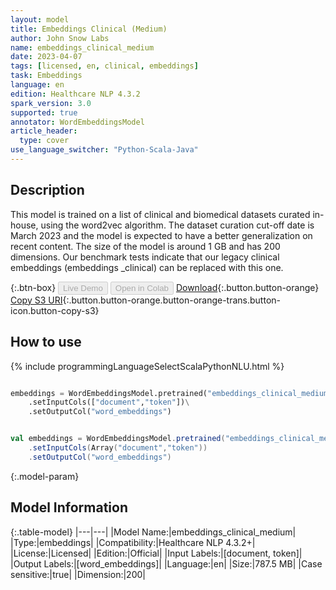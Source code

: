 ```yaml
---
layout: model
title: Embeddings Clinical (Medium)
author: John Snow Labs
name: embeddings_clinical_medium
date: 2023-04-07
tags: [licensed, en, clinical, embeddings]
task: Embeddings
language: en
edition: Healthcare NLP 4.3.2
spark_version: 3.0
supported: true
annotator: WordEmbeddingsModel
article_header:
  type: cover
use_language_switcher: "Python-Scala-Java"
---
```


## Description

This model is trained on a list of clinical and biomedical datasets curated in-house, using the word2vec algorithm. The dataset curation cut-off date is March 2023 and the model is expected to have a better generalization on recent content. The size of the model is around 1 GB and has 200 dimensions. Our benchmark tests indicate that our legacy clinical embeddings (embeddings _clinical) can be replaced with this one.

{:.btn-box}
<button class="button button-orange" disabled>Live Demo</button>
<button class="button button-orange" disabled>Open in Colab</button>
[Download](https://s3.amazonaws.com/auxdata.johnsnowlabs.com/clinical/models/embeddings_clinical_medium_en_4.3.2_3.0_1680835759101.zip){:.button.button-orange}
[Copy S3 URI](s3://auxdata.johnsnowlabs.com/clinical/models/embeddings_clinical_medium_en_4.3.2_3.0_1680835759101.zip){:.button.button-orange.button-orange-trans.button-icon.button-copy-s3}

## How to use



<div class="tabs-box" markdown="1">
{% include programmingLanguageSelectScalaPythonNLU.html %}

```python

embeddings = WordEmbeddingsModel.pretrained("embeddings_clinical_medium","en","clinical/models")\
    .setInputCols(["document","token"])\
    .setOutputCol("word_embeddings")

```
```scala

val embeddings = WordEmbeddingsModel.pretrained("embeddings_clinical_medium","en","clinical/models")
    .setInputCols(Array("document","token"))
    .setOutputCol("word_embeddings")

```
</div>

{:.model-param}
## Model Information

{:.table-model}
|---|---|
|Model Name:|embeddings_clinical_medium|
|Type:|embeddings|
|Compatibility:|Healthcare NLP 4.3.2+|
|License:|Licensed|
|Edition:|Official|
|Input Labels:|[document, token]|
|Output Labels:|[word_embeddings]|
|Language:|en|
|Size:|787.5 MB|
|Case sensitive:|true|
|Dimension:|200|
